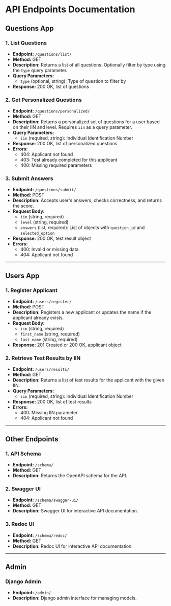 # API Endpoints Documentation

## Questions App

### 1. List Questions

- **Endpoint:** `/questions/list/`
- **Method:** GET
- **Description:** Returns a list of all questions. Optionally filter by type using the `type` query parameter.
- **Query Parameters:**
  - `type` (optional, string): Type of question to filter by
- **Response:** 200 OK, list of questions

### 2. Get Personalized Questions

- **Endpoint:** `/questions/personalized/`
- **Method:** GET
- **Description:** Returns a personalized set of questions for a user based on their IIN and level. Requires `iin` as a query parameter.
- **Query Parameters:**
  - `iin` (required, string): Individual Identification Number
- **Response:** 200 OK, list of personalized questions
- **Errors:**
  - 404: Applicant not found
  - 403: Test already completed for this applicant
  - 400: Missing required parameters

### 3. Submit Answers

- **Endpoint:** `/questions/submit/`
- **Method:** POST
- **Description:** Accepts user's answers, checks correctness, and returns the score.
- **Request Body:**
  - `iin` (string, required)
  - `level` (string, required)
  - `answers` (list, required): List of objects with `question_id` and `selected_option`
- **Response:** 200 OK, test result object
- **Errors:**
  - 400: Invalid or missing data
  - 404: Applicant not found

---

## Users App

### 1. Register Applicant

- **Endpoint:** `/users/register/`
- **Method:** POST
- **Description:** Registers a new applicant or updates the name if the applicant already exists.
- **Request Body:**
  - `iin` (string, required)
  - `first_name` (string, required)
  - `last_name` (string, required)
- **Response:** 201 Created or 200 OK, applicant object

### 2. Retrieve Test Results by IIN

- **Endpoint:** `/users/results/`
- **Method:** GET
- **Description:** Returns a list of test results for the applicant with the given IIN.
- **Query Parameters:**
  - `iin` (required, string): Individual Identification Number
- **Response:** 200 OK, list of test results
- **Errors:**
  - 400: Missing IIN parameter
  - 404: Applicant not found

---

## Other Endpoints

### 1. API Schema

- **Endpoint:** `/schema/`
- **Method:** GET
- **Description:** Returns the OpenAPI schema for the API.

### 2. Swagger UI

- **Endpoint:** `/schema/swagger-ui/`
- **Method:** GET
- **Description:** Swagger UI for interactive API documentation.

### 3. Redoc UI

- **Endpoint:** `/schema/redoc/`
- **Method:** GET
- **Description:** Redoc UI for interactive API documentation.

---

## Admin

### Django Admin

- **Endpoint:** `/admin/`
- **Description:** Django admin interface for managing models.
